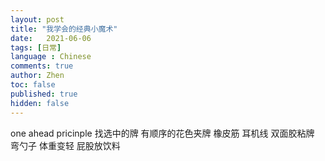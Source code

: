 ```yaml
---
layout: post
title: "我学会的经典小魔术"
date:   2021-06-06
tags: [日常]
language : Chinese
comments: true
author: Zhen
toc: false
published: true
hidden: false
---
```


one ahead pricinple
找选中的牌
有顺序的花色夹牌
橡皮筋
耳机线
双面胶粘牌
弯勺子
体重变轻
屁股放饮料
<!--stackedit_data:
eyJoaXN0b3J5IjpbLTIwNDcxNTA3NTgsMTczMzkxMTk3MSwxOD
c3NjAyNzFdfQ==
-->